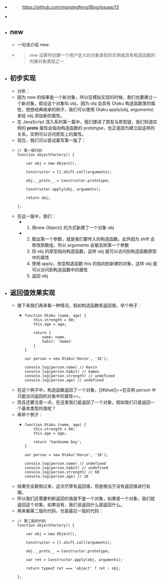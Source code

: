 - > https://github.com/mqyqingfeng/Blog/issues/13
-
- ## new
	- 一句话介绍 new:
	- > new 运算符创建一个用户定义的对象类型的实例或具有构造函数的内置对象类型之一
- ## 初步实现
	- 分析：
	- 因为 new 的结果是一个新对象，所以在模拟实现的时候，我们也要建立一个新对象，假设这个对象叫 obj，因为 obj 会具有 Otaku 构造函数里的属性，想想经典继承的例子，我们可以使用 Otaku.apply(obj, arguments)来给 obj 添加新的属性。
	- 在 JavaScript 深入系列第一篇中，我们便讲了原型与原型链，我们知道实例的 __proto__ 属性会指向构造函数的 prototype，也正是因为建立起这样的关系，实例可以访问原型上的属性。
	- 现在，我们可以尝试着写第一版了：
	- ```
	  // 第一版代码
	  function objectFactory() {
	  
	      var obj = new Object(),
	  
	      Constructor = [].shift.call(arguments);
	  
	      obj.__proto__ = Constructor.prototype;
	  
	      Constructor.apply(obj, arguments);
	  
	      return obj;
	  
	  };
	  ```
	- 在这一版中，我们：
		- 1. 用new Object() 的方式新建了一个对象 obj
		- 2. 取出第一个参数，就是我们要传入的构造函数。此外因为 shift 会修改原数组，所以 arguments 会被去除第一个参数
		  3. 将 obj 的原型指向构造函数，这样 obj 就可以访问到构造函数原型中的属性
		  4. 使用 apply，改变构造函数 this 的指向到新建的对象，这样 obj 就可以访问到构造函数中的属性
		  5. 返回 obj
- ## 返回值效果实现
	- 接下来我们再来看一种情况，假如构造函数有返回值，举个例子：
		- ```
		  function Otaku (name, age) {
		      this.strength = 60;
		      this.age = age;
		  
		      return {
		          name: name,
		          habit: 'Games'
		      }
		  }
		  
		  var person = new Otaku('Kevin', '18');
		  
		  console.log(person.name) // Kevin
		  console.log(person.habit) // Games
		  console.log(person.strength) // undefined
		  console.log(person.age) // undefined
		  ```
	- 在这个例子中，构造函数返回了一个对象，[[#blue]]==在实例 person 中只能访问返回的对象中的属性==。
	- 而且还要注意一点，在这里我们是返回了一个对象，假如我们只是返回一个基本类型的值呢？
	- 再举个例子：
		- ```
		  function Otaku (name, age) {
		      this.strength = 60;
		      this.age = age;
		  
		      return 'handsome boy';
		  }
		  
		  var person = new Otaku('Kevin', '18');
		  
		  console.log(person.name) // undefined
		  console.log(person.habit) // undefined
		  console.log(person.strength) // 60
		  console.log(person.age) // 18
		  ```
	- 结果完全颠倒过来，这次尽管有返回值，但是相当于没有返回值进行处理。
	- 所以我们还需要判断返回的值是不是一个对象，如果是一个对象，我们就返回这个对象，如果没有，我们该返回什么就返回什么。
	- 再来看第二版的代码，也是最后一版的代码：
	- ```
	  // 第二版的代码
	  function objectFactory() {
	  
	      var obj = new Object(),
	  
	      Constructor = [].shift.call(arguments);
	  
	      obj.__proto__ = Constructor.prototype;
	  
	      var ret = Constructor.apply(obj, arguments);
	  
	      return typeof ret === 'object' ? ret : obj;
	  
	  };
	  ```